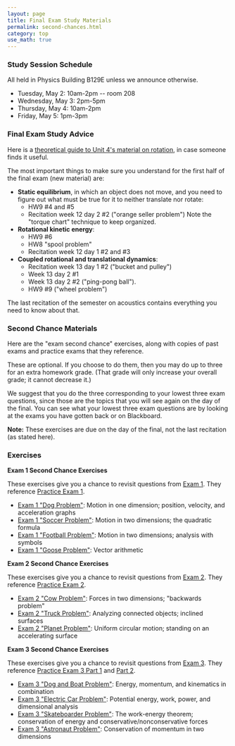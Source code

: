```yaml
---
layout: page
title: Final Exam Study Materials 
permalink: second-chances.html
category: top
use_math: true
---
```


### Study Session Schedule

All held in Physics Building B129E unless we announce otherwise.

* Tuesday, May 2: 10am-2pm -- room 208
* Wednesday, May 3: 2pm-5pm
* Thursday, May 4: 10am-2pm
* Friday, May 5: 1pm-3pm

### Final Exam Study Advice

Here is a <a href="unit-4-review.pdf">theoretical guide to Unit 4's material on rotation</a>, in 
case someone finds it useful.

The most important things to make sure you understand for the first half of the final exam (new material) are:

* **Static equilibrium**, in which an object does not move, and you need to figure out what must
be true for it to neither translate nor rotate:
  * HW9 #4 and #5 
  * Recitation week 12 day 2 #2 ("orange seller problem") Note the "torque chart" technique to keep organized.
* **Rotational kinetic energy**:
  * HW9 #6 
  * HW8 "spool problem"
  * Recitation week 12 day 1 #2 and #3
* **Coupled rotational and translational dynamics**:
  * Recitation week 13 day 1 #2 ("bucket and pulley") 
  * Week 13 day 2 #1 
  * Week 13 day 2 #2 ("ping-pong ball").
  * HW9 #9 ("wheel problem")

The last recitation of the semester on acoustics contains everything you need to know about that.

### Second Chance Materials

Here are the "exam second chance" exercises, along with copies of past exams and practice exams
that they reference.

These are optional. If you choose to do them, then you may do up to three for an extra homework grade.
(That grade will only increase your overall grade; it cannot decrease it.)

We suggest that you do the three corresponding to your lowest three exam questions, since those 
are the topics that you will see again on the day of the final. You can see what your lowest three
exam questions are by looking at the exams you have gotten back or on Blackboard.

**Note:** These exercises are due on the day of the final, not the last recitation (as stated here).

### Exercises

**Exam 1 Second Chance Exercises**

These exercises give you a chance to revisit questions from <a href="exam1-2023.pdf">Exam 1</a>. 
They reference <a href="practice-exam-1-all.pdf">Practice Exam 1</a>.

* <a href="hw/second-chance/second-chance-dog-1D.pdf">Exam 1 "Dog Problem"</a>: Motion in one dimension; position, velocity, and acceleration graphs
* <a href="hw/second-chance/second-chance-soccer.pdf">Exam 1 "Soccer Problem"</a>: Motion in two dimensions; the quadratic formula
* <a href="hw/second-chance/second-chance-football.pdf">Exam 1 "Football Problem"</a>: Motion in two dimensions; analysis with symbols 
* <a href="hw/second-chance/second-chance-vectors.pdf">Exam 1 "Goose Problem"</a>: Vector arithmetic 



**Exam 2 Second Chance Exercises**

These exercises give you a chance to revisit questions from <a href="exam2-2023.pdf">Exam 2</a>. 
They reference <a href="practice-exam-2-2023.pdf">Practice Exam 2</a>.

* <a href="hw/second-chance/second-chance-cow.pdf">Exam 2 "Cow Problem"</a>: Forces in two dimensions; "backwards problem" 
* <a href="hw/second-chance/second-chance-truck.pdf">Exam 2 "Truck Problem"</a>: Analyzing connected objects; inclined surfaces
* <a href="hw/second-chance/second-chance-planet.pdf">Exam 2 "Planet Problem"</a>: Uniform circular motion; standing on an accelerating surface 


**Exam 3 Second Chance Exercises**

These exercises give you a chance to revisit questions from <a href="exam3-2023.pdf">Exam 3</a>. 
They reference <a href="practice-exam-3-2023.pdf">Practice Exam 3 Part 1</a> and <a href="practice-exam-3-2023-part2.pdf">Part 2</a>.

* <a href="hw/second-chance/second-chance-dog-combination.pdf">Exam 3 "Dog and Boat Problem"</a>: Energy, momentum, and kinematics in combination 
* <a href="hw/second-chance/second-chance-electric-car.pdf">Exam 3 "Electric Car Problem"</a>: Potential energy, work, power, and dimensional analysis 
* <a href="hw/second-chance/second-chance-skateboarder.pdf">Exam 3 "Skateboarder Problem"</a>: The work-energy theorem; conservation of energy and conservative/nonconservative forces 
* <a href="hw/second-chance/second-chance-astronaut.pdf">Exam 3 "Astronaut Problem"</a>: Conservation of momentum in two dimensions 


